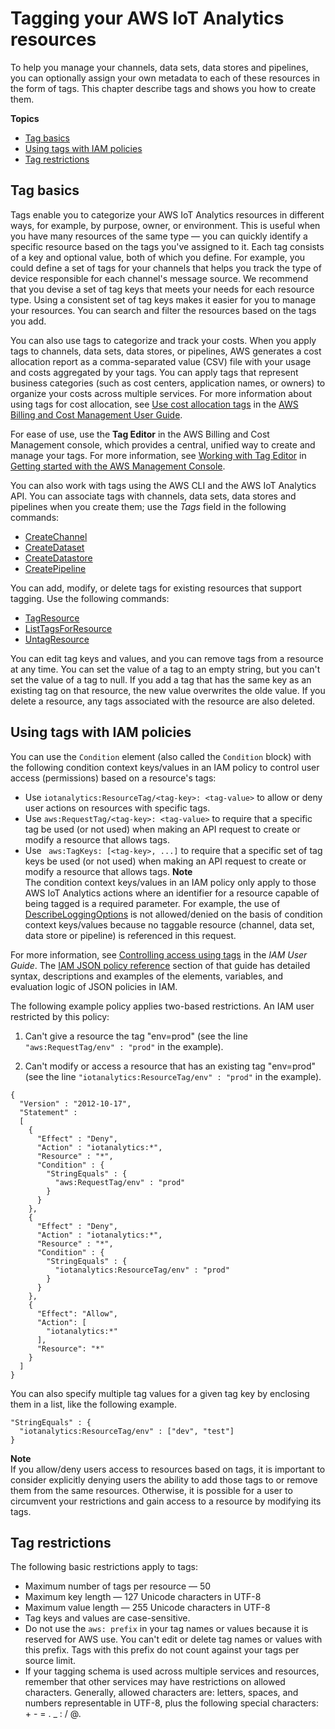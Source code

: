 # Tagging your AWS IoT Analytics resources<a name="tagging"></a>

To help you manage your channels, data sets, data stores and pipelines, you can optionally assign your own metadata to each of these resources in the form of tags\. This chapter describe tags and shows you how to create them\.

**Topics**
+ [Tag basics](#tagging-basics)
+ [Using tags with IAM policies](#tagging-iam)
+ [Tag restrictions](#tagging-restrictions)

## Tag basics<a name="tagging-basics"></a>

Tags enable you to categorize your AWS IoT Analytics resources in different ways, for example, by purpose, owner, or environment\. This is useful when you have many resources of the same type — you can quickly identify a specific resource based on the tags you've assigned to it\. Each tag consists of a key and optional value, both of which you define\. For example, you could define a set of tags for your channels that helps you track the type of device responsible for each channel's message source\. We recommend that you devise a set of tag keys that meets your needs for each resource type\. Using a consistent set of tag keys makes it easier for you to manage your resources\. You can search and filter the resources based on the tags you add\.

You can also use tags to categorize and track your costs\. When you apply tags to channels, data sets, data stores, or pipelines, AWS generates a cost allocation report as a comma\-separated value \(CSV\) file with your usage and costs aggregated by your tags\. You can apply tags that represent business categories \(such as cost centers, application names, or owners\) to organize your costs across multiple services\. For more information about using tags for cost allocation, see [Use cost allocation tags](https://docs.aws.amazon.com/awsaccountbilling/latest/aboutv2/cost-alloc-tags.html) in the [AWS Billing and Cost Management User Guide](https://docs.aws.amazon.com/awsaccountbilling/latest/aboutv2/billing-what-is.html)\.

For ease of use, use the **Tag Editor** in the AWS Billing and Cost Management console, which provides a central, unified way to create and manage your tags\. For more information, see [Working with Tag Editor](https://docs.aws.amazon.com/ARG/latest/userguide/tag-editor.html) in [Getting started with the AWS Management Console](https://docs.aws.amazon.com/awsconsolehelpdocs/latest/gsg/getting-started.html)\.

You can also work with tags using the AWS CLI and the AWS IoT Analytics API\. You can associate tags with channels, data sets, data stores and pipelines when you create them; use the *Tags* field in the following commands:
+ [CreateChannel](https://docs.aws.amazon.com/iotanalytics/latest/userguide/api.html#cli-iotanalytics-createchannel)
+ [CreateDataset](https://docs.aws.amazon.com/iotanalytics/latest/userguide/api.html#cli-iotanalytics-createdataset)
+ [CreateDatastore](https://docs.aws.amazon.com/iotanalytics/latest/userguide/api.html#cli-iotanalytics-createdatastore)
+ [CreatePipeline](https://docs.aws.amazon.com/iotanalytics/latest/userguide/api.html#cli-iotanalytics-createpipeline)

You can add, modify, or delete tags for existing resources that support tagging\. Use the following commands:
+ [TagResource](https://docs.aws.amazon.com/iotanalytics/latest/userguide/api.html#cli-iotanalytics-tagresource)
+ [ListTagsForResource](https://docs.aws.amazon.com/iotanalytics/latest/userguide/api.html#cli-iotanalytics-listtagsforresource)
+ [UntagResource](https://docs.aws.amazon.com/iotanalytics/latest/userguide/api.html#cli-iotanalytics-untagresource)

You can edit tag keys and values, and you can remove tags from a resource at any time\. You can set the value of a tag to an empty string, but you can't set the value of a tag to null\. If you add a tag that has the same key as an existing tag on that resource, the new value overwrites the olde value\. If you delete a resource, any tags associated with the resource are also deleted\.

## Using tags with IAM policies<a name="tagging-iam"></a>

You can use the `Condition` element \(also called the `Condition` block\) with the following condition context keys/values in an IAM policy to control user access \(permissions\) based on a resource's tags:
+ Use `iotanalytics:ResourceTag/<tag-key>: <tag-value>` to allow or deny user actions on resources with specific tags\.
+ Use `aws:RequestTag/<tag-key>: <tag-value>` to require that a specific tag be used \(or not used\) when making an API request to create or modify a resource that allows tags\.
+ Use ` aws:TagKeys: [<tag-key>, ...]` to require that a specific set of tag keys be used \(or not used\) when making an API request to create or modify a resource that allows tags\.
**Note**  
The condition context keys/values in an IAM policy only apply to those AWS IoT Analytics actions where an identifier for a resource capable of being tagged is a required parameter\. For example, the use of [DescribeLoggingOptions](https://docs.aws.amazon.com/iotanalytics/latest/userguide/api.html#cli-iotanalytics-describeloggingoptions) is not allowed/denied on the basis of condition context keys/values because no taggable resource \(channel, data set, data store or pipeline\) is referenced in this request\.

For more information, see [Controlling access using tags](https://docs.aws.amazon.com/IAM/latest/UserGuide/access_tags.html) in the *IAM User Guide*\. The [IAM JSON policy reference](https://docs.aws.amazon.com/IAM/latest/UserGuide/reference_policies.html) section of that guide has detailed syntax, descriptions and examples of the elements, variables, and evaluation logic of JSON policies in IAM\.

The following example policy applies two\-based restrictions\. An IAM user restricted by this policy:

1. Can't give a resource the tag "env=prod" \(see the line `"aws:RequestTag/env" : "prod"` in the example\)\.

1. Can't modify or access a resource that has an existing tag "env=prod" \(see the line `"iotanalytics:ResourceTag/env" : "prod"` in the example\)\.

```
{
  "Version" : "2012-10-17",
  "Statement" :
  [
    {
      "Effect" : "Deny",
      "Action" : "iotanalytics:*",
      "Resource" : "*",
      "Condition" : {
        "StringEquals" : {
          "aws:RequestTag/env" : "prod"
        }
      }
    },
    {
      "Effect" : "Deny",
      "Action" : "iotanalytics:*",
      "Resource" : "*",
      "Condition" : {
        "StringEquals" : {
          "iotanalytics:ResourceTag/env" : "prod"
        }
      }
    },
    {
      "Effect": "Allow",
      "Action": [
        "iotanalytics:*"
      ],
      "Resource": "*"
    }
  ]
}
```

You can also specify multiple tag values for a given tag key by enclosing them in a list, like the following example\.

```
"StringEquals" : {
  "iotanalytics:ResourceTag/env" : ["dev", "test"]
}
```

**Note**  
If you allow/deny users access to resources based on tags, it is important to consider explicitly denying users the ability to add those tags to or remove them from the same resources\. Otherwise, it is possible for a user to circumvent your restrictions and gain access to a resource by modifying its tags\.

## Tag restrictions<a name="tagging-restrictions"></a>

The following basic restrictions apply to tags:
+ Maximum number of tags per resource — 50
+ Maximum key length — 127 Unicode characters in UTF\-8
+ Maximum value length — 255 Unicode characters in UTF\-8
+ Tag keys and values are case\-sensitive\.
+ Do not use the `aws: prefix` in your tag names or values because it is reserved for AWS use\. You can't edit or delete tag names or values with this prefix\. Tags with this prefix do not count against your tags per source limit\.
+ If your tagging schema is used across multiple services and resources, remember that other services may have restrictions on allowed characters\. Generally, allowed characters are: letters, spaces, and numbers representable in UTF\-8, plus the following special characters: \+ \- = \. \_ : / @\.
